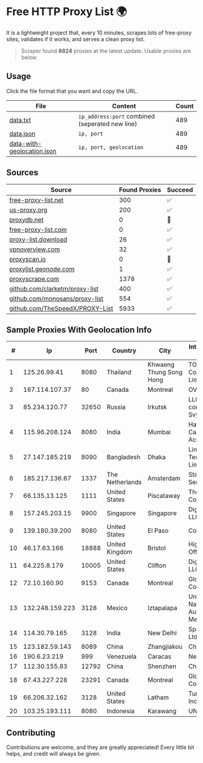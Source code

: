 
# Free HTTP Proxy List 🌍

It is a lightweight project that, every 10 minutes, scrapes lots of free-proxy sites, validates if it works, and serves a clean proxy list.


> Scraper found **8824** proxies at the latest update. Usable proxies are below.

## Usage

Click the file format that you want and copy the URL.


|File|Content|Count|
|----|-------|-----|
|[data.txt](https://raw.githubusercontent.com/themiralay/Proxy-List-World/master/data.txt)|`ip_address:port` combined (seperated new line)|489|
|[data.json](https://raw.githubusercontent.com/themiralay/Proxy-List-World/master/data.json)|`ip, port`|489|
|[data-with-geolocation.json](https://raw.githubusercontent.com/themiralay/Proxy-List-World/master/data-with-geolocation.json)|`ip, port, geolocation`|489|

## Sources

|Source|Found Proxies|Succeed|
|------|-------------|-------|
|[free-proxy-list.net](https://free-proxy-list.net)|300|✅|
|[us-proxy.org](https://www.us-proxy.org)|200|✅|
|[proxydb.net](http://proxydb.net)|0|🚫|
|[free-proxy-list.com](https://free-proxy-list.com/?page=&port=&type%5B%5D=http&type%5B%5D=https&up_time=0&search=Search)|0|✅|
|[proxy-list.download](https://www.proxy-list.download/HTTP)|26|✅|
|[vpnoverview.com](https://vpnoverview.com/privacy/anonymous-browsing/free-proxy-servers)|32|✅|
|[proxyscan.io](https://www.proxyscan.io)|0|🚫|
|[proxylist.geonode.com](https://proxylist.geonode.com/api/proxy-list?limit=300&page=1&sort_by=lastChecked&sort_type=desc&protocols=http,https)|1|✅|
|[proxyscrape.com](https://api.proxyscrape.com/v2/?request=displayproxies&protocol=http&timeout=10000&country=all&ssl=all&anonymity=all)|1378|✅|
|[github.com/clarketm/proxy-list](https://raw.githubusercontent.com/clarketm/proxy-list/master/proxy-list-raw.txt)|400|✅|
|[github.com/monosans/proxy-list](https://raw.githubusercontent.com/monosans/proxy-list/main/proxies/http.txt)|554|✅|
|[github.com/TheSpeedX/PROXY-List](https://raw.githubusercontent.com/TheSpeedX/PROXY-List/master/http.txt)|5933|✅|


## Sample Proxies With Geolocation Info

|#|Ip|Port|Country|City|Internet Service Provider|
|-|--|----|-------|----|-------------------------|
|1|125.26.99.41|8080|Thailand|Khwaeng Thung Song Hong|TOT Public Company Limited|
|2|167.114.107.37|80|Canada|Montreal|OVH SAS|
|3|85.234.120.77|32650|Russia|Irkutsk|LLC "Regional company Svyaztranzit"|
|4|115.96.208.124|8080|India|Mumbai|Hathway IP over Cable Internet Access|
|5|27.147.185.219|8090|Bangladesh|Dhaka|Link3 Technologies Limited|
|6|185.217.136.67|1337|The Netherlands|Amsterdam|Stallion Network Services Limited|
|7|66.135.13.125|1111|United States|Piscataway|The Constant Company, LLC|
|8|157.245.203.15|9900|Singapore|Singapore|DigitalOcean, LLC|
|9|139.180.39.200|8080|United States|El Paso|Conterra|
|10|46.17.63.166|18888|United Kingdom|Bristol|HighSpeed Office Limited|
|11|64.225.8.179|10005|United States|Clifton|DigitalOcean, LLC|
|12|72.10.160.90|9153|Canada|Montreal|GloboTech Communications|
|13|132.248.159.223|3128|Mexico|Iztapalapa|Universidad Nacional Autonoma de Mexico|
|14|114.30.79.165|3128|India|New Delhi|Spacenet  Pvt Ltd|
|15|123.182.59.143|8089|China|Zhangjiakou|China Telecom|
|16|190.6.23.219|999|Venezuela|Caracas|Net Uno|
|17|112.30.155.83|12792|China|Shenzhen|China Mobile|
|18|67.43.227.228|23291|Canada|Montreal|GloboTech Communications|
|19|66.206.32.162|3128|United States|Latham|Turnkey Internet Inc.|
|20|103.25.193.111|8080|Indonesia|Karawang|UNINA|



## Contributing

Contributions are welcome, and they are greatly appreciated! Every
little bit helps, and credit will always be given.

